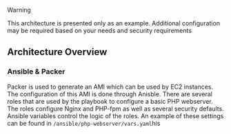> [!Warning]
> This architecture is presented only as an example. Additional configuration may be required based on your needs and security requirements

## Architecture Overview
### Ansible & Packer
Packer is used to generate an AMI which can be used by EC2 instances.
The configuration of this AMI is done through Anisble. There are several roles that are used by the playbook to configure a basic PHP webserver. The roles configure Nginx and PHP-fpm as well as several security defaults.
Ansible variables control the logic of the roles. An example of these settings can be found in `/ansible/php-webserver/vars.yaml`his
